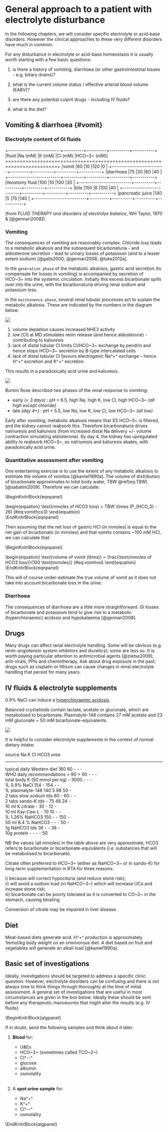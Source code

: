 # General approach to a patient with electrolyte disturbance

In the following chapters, we will consider specific electrolyte or acid-base disorders.  However the clinical approaches to these very different disorders have much in common.  

For any disturbance in electrolyte or acid-base homeostasis it is usually worth starting with a few basic questions:

1) is there a history of vomiting, diarrhoea (or other gastrointestinal losses - e.g. biliary drains)?  

2) what is the current volume status / effective arterial blood volume (EABV)?  

3) are there any potential culprit drugs - including IV fluids?  

4) what is the diet?  

## Vomiting & diarrhoea {#vomit}

### Electrolyte content of GI fluids

+--------------------------+----------+----------+----------+-----------+
|fluid                     |Na (mM)   |K (mM)    |Cl (mM)   |HCO~3~ (mM)|
+==========================+==========+==========+==========+===========+
|vomit                     |60        |10        |120       |0          |
+--------------------------+----------+----------+----------+-----------+
|diarrhoea                 |75        |30        |60        |40         |
+--------------------------+----------+----------+----------+-----------+
|ileostomy fluid           |100       |10        |100       |30         |
+--------------------------+----------+----------+----------+-----------+
|bile                      |150       |6         |100       |40         |
+--------------------------+----------+----------+----------+-----------+
|pancreatic juice          |140       |5         |75        |140        |
+--------------------------+----------+----------+----------+-----------+

(from *FLUID THERAPY and disorders of electrolye balance*, WH Taylor, 1970 & [@gennari2008]).  

### Vomiting

The consequences of vomiting are reasonably complex.  Chloride loss leads to a metabolic alkalosis and the subsequent bicarbonaturia - and aldosterone secretion - lead to urinary losses of potassium (and to a lesser extent sodium) [@galla2000; @gennari2008; @luke2012a].  

In the `generation phase` of the metabolic alkalosis, gastric acid secretion (to compensate for losses in vomiting) is accompanied by secretion of HCO~3~ into the systemic circulation.  Initially this excess bicarbonate spills over into the urine, with the bicarbonaturia driving renal sodium and potassium loss.  

In the `maintenence phase`, several renal tubular processes act to sustain the metabolic alkalosis.  These are indicated by the numbers in the diagram below: 

![](figures/vomiting1.png)

1) volume depletion causes increased NHE3 activity    
2) low [Cl] at MD stimulates renin release (and hence aldosterone) - contributing to kaliuresis    
3) lack of distal tubular Cl limits Cl/HCO~3~ exchange by pendrin and hence stops HCO~3~ secretion by B-type intercalated cells   
4) lack of distal tubular Cl favours electrogenic Na^+^ exchange – hence H^+^ excretion and K^+^ excretion

This results in a paradoxically acid urine and kaliuresis.  

![](figures/vomiting2.png)

Burton Rose described two phases of the renal response to vomiting:

+  early *(\< 3 days)* : pH \> 6.5, high Na, high K, low Cl, high HCO~3~ (*all high except chloride)*
+  late *(day 4+)* : pH \< 5.5, low Na, low K, low Cl, low HCO~3~ *(all low)*

Early after vomiting, metabolic alkalosis means that XS HCO~3~ is filtered, and the kidney cannot reabsorb this. Therefore bicarbonaturia drives natriuresis and kaliuresis (from increased distal Na delivery +/- volume contraction simulating aldosterone). By day 4, the kidney has upregulated ability to reabsorb HCO~3~, so natriuresis and kaliuresis abates, with paradoxically acid urine.

### Quantitative assessment after vomiting

One entertaining exercise is to use the extent of any metabolic alkalosis to estimate the volume of vomitus [@kamel1990a].  The volume of distribution of bicarbonate approximates to total body water, TBW \@ref(eq:TBW) [@sabatini2009].  Therefore we can calculate:

\BeginKnitrBlock{eqnpanel}<div class="eqnpanel">\begin{equation}
  \text{mmoles of HCO3 loss} = TBW \times (P_{HCO_3} - 26)
  (\#eq:vomithco3)
\end{equation}</div>\EndKnitrBlock{eqnpanel}

Then assuming that the net loss of gastric HCl (in mmoles) is equal to the net gain of bicarbonate (in mmoles) and that vomits contains \~100 mM HCl, we can calculate that:

\BeginKnitrBlock{eqnpanel}<div class="eqnpanel">\begin{equation}
  \text{volume of vomit (litres)} = \frac{\text{mmoles of HCO3 loss}}{100 \text{mmoles}} 
  (\#eq:vomitvol)
\end{equation}</div>\EndKnitrBlock{eqnpanel}

This will of course under-estimate the true volume of vomit as it does not take into account bicarbonate loss in the urine.  


### Diarrhoea

The consequences of diarrhoea are a little more straightforward.  GI losses of bicarbonate and potassium tend to give rise to a metabolic (hyperchloraemic) acidosis and hypokalaemia [@gennari2008].  


## Drugs 

Many drugs can affect renal electrolyte handling.  Some will be obvious (e.g. renin-angiotensin system inhibitors and diuretics); some are less so.  It is worth paying particular attention to antimicrobial agents [@zietse2009], anti-virals, PPIs and chemotherapy.  Ask about drug exposure in the past; drugs such as cisplatin or lithium can cause changes in renal electrolyte handling that persist for many years.  


## IV fluids & electrolyte supplements

0.9% NaCl can induce a [hyperchloraemic acidosis](#HCMA).

Balanced crystalloids contain lactate, acetate or gluconate, which are metabolised to bicarbonate.  Plasmalyte-148 contains 27 mM acetate and 23 mM gluconate = 50 mM bicarbonate-equivalents.  

![](figures/crystalloids.png)

It is helpful to consider electrolyte supplements in the context of normal dietary intake:  


source                          Na     K      Cl    HCO3   urea 
------------------------------  -----  -----  ----  -----  -----
typical daily Western diet      160    60     -     -      -    
WHO daily recommendations       < 90   > 90   -     -      -    
total body K (50 mmol per kg)   -      3000   -     -      -    
1L 0.9% NaCl                    154    -      154   -      -    
1L plasmalyte-148               140    5      98    50     -    
2 tabs slow sodium tds          60     -      60    -      -    
2 tabs sando-K tds              -      75     48    24     -    
10 ml K citrate                 -      30     -     12     -    
10 ml Kay-Cee-L                 -      10     10    -      -    
1L 1.26% NaHCO3                 150    -      -     150    -    
50 ml 8.4 % NaHCO3              -      -      -     50     -    
1g NaHCO3 tds                   36     -      -     36     -    
10g protein                     -      -      -     -      50   

NB the values (all mmoles) in the table above are very approximate; HCO3 refers to bicarbonate or bicarbonate-equivalents (i.e. substances that will be metabolised to bicarbonate).   

Citrate often preferred to HCO~3~ (either as NaHCO~3~ or in sando-K) for long-term supplementation in RTA for three reasons:  

i) because will correct hypocituria (and reduce stone risk);  
ii) will avoid a sodium load (in NaHCO~3~) which will increase UCa and increase stone risk;  
iii) bicarbonate can be poorly tolerated as it is converted to CO~2~ in the stomach, causing bloating.  

Conversion of citrate may be impaired in liver disease.    

<!--
### Electrolyte supplements

Bicarbonate:  

- 1.26% NaHCO~3~ is 150 mM  
- 8.4% NaHCO~3~ is 1M  
- 2g qds = 8g = \~ 100 mmol HCO~3~

Potassium:  

- Kcitrate, 10 ml contains \~ 12 mmol citrate (= 12 mmol HCO~3~ equivalent) and 30 mmol K  
- SandoK, 2tabs qds contains 100 mmol K^+^ + 64 mmol Cl^--^ + 32 mmol HCO~3~    -->


## Diet  

Meat-based diets generate acid.  H^+^ production is approximately 1mmol/kg body weight on an omnivorous diet.  A diet based on fruit and vegetables will generate an alkali load [@kamel1990a].  


## Basic set of investigations

Ideally, investigations should be targeted to address a specific clinic question. However, electrolyte disorders can be confusing and there is not always time to think things through thoroughly at the time of initial assessment.  A general set of investigations that are useful in most circumstances are given in the box below.  Ideally these should be sent before any therapeutic manoeuvres that might alter the results (e.g. IV fluids).  

\BeginKnitrBlock{algpanel}<div class="algpanel">If in doubt, send the following samples and think about it later:  

1. **Blood** for:
    + U&Es  
    + HCO~3~ (sometimes called TCO~2~)  
    + Cl^--^  
    + glucose  
    + albumin  
    + osmolality  
&nbsp; 

2. A **spot urine sample** for:
    + Na^+^  
    + K^+^  
    + Cl^--^  
    + osmolality  
</div>\EndKnitrBlock{algpanel}


